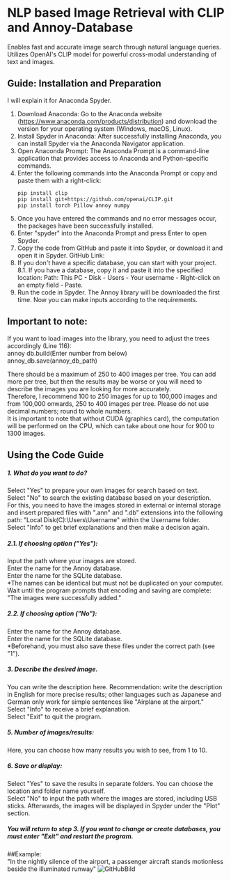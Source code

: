 # NLP based Image Retrieval with CLIP and Annoy-Database

Enables fast and accurate image search through natural language queries.
Utilizes OpenAI's CLIP model for powerful cross-modal understanding of text and images.

## Guide: Installation and Preparation
I will explain it for Anaconda Spyder.
1. Download Anaconda: Go to the Anaconda website (https://www.anaconda.com/products/distribution)
   and download the version for your operating system (Windows, macOS, Linux).
2. Install Spyder in Anaconda: After successfully installing Anaconda,
   you can install Spyder via the Anaconda Navigator application.
3. Open Anaconda Prompt: The Anaconda Prompt is a command-line application
   that provides access to Anaconda and Python-specific commands.
4. Enter the following commands into the Anaconda Prompt or copy and paste them with a right-click:
   ```
   pip install clip
   pip install git+https://github.com/openai/CLIP.git  
   pip install torch Pillow annoy numpy
   ```
6. Once you have entered the commands and no error messages occur, the packages have been successfully installed.
7. Enter "spyder" into the Anaconda Prompt and press Enter to open Spyder.
8. Copy the code from GitHub and paste it into Spyder, or download it and open it in Spyder. GitHub Link:
9. If you don't have a specific database, you can start with your project.
   8.1. If you have a database, copy it and paste it into the specified location: Path: This PC - Disk - Users - Your username - Right-click on an empty field - Paste.
10. Run the code in Spyder. The Annoy library will be downloaded the first time.
   Now you can make inputs according to the requirements. 

## Important to note: 
If you want to load images into the library, you need to adjust the trees accordingly (Line 116):  
annoy db.build(Enter number from below)  
annoy_db.save(annoy_db_path)  

There should be a maximum of 250 to 400 images per tree. You can add more per tree,
but then the results may be worse or you will need to describe the images you are looking for more accurately.   
Therefore, I recommend 100 to 250 images for up to 100,000 images
and from 100,000 onwards, 250 to 400 images per tree. Please do not use decimal numbers; round to whole numbers.  
It is important to note that without CUDA (graphics card),
the computation will be performed on the CPU, which can take about one hour for 900 to 1300 images.

## Using the Code Guide
##### 1. What do you want to do?  
Select "Yes" to prepare your own images for search based on text.  
Select "No" to search the existing database based on your description.  
For this, you need to have the images stored in external or internal storage and insert prepared files with ".ann" and ".db" extensions into the following path: "Local Disk(C):\Users\Username" within the Username folder.  
Select "Info" to get brief explanations and then make a decision again.

##### 2.1. If choosing option ("Yes"):  
Input the path where your images are stored.  
Enter the name for the Annoy database.  
Enter the name for the SQLite database.  
*The names can be identical but must not be duplicated on your computer.  
Wait until the program prompts that encoding and saving are complete: "The images were successfully added." 

##### 2.2. If choosing option ("No"):  
Enter the name for the Annoy database.  
Enter the name for the SQLite database.  
*Beforehand, you must also save these files under the correct path (see "1").  

##### 3. Describe the desired image.  
You can write the description here. Recommendation: write the description in English for more precise results; other languages such as Japanese and German only work for simple sentences like "Airplane at the airport."  
Select "Info" to receive a brief explanation.  
Select "Exit" to quit the program.  

##### 5. Number of images/results:  
Here, you can choose how many results you wish to see, from 1 to 10.

##### 6. Save or display:  
Select "Yes" to save the results in separate folders. You can choose the location and folder name yourself.  
Select "No" to input the path where the images are stored, including USB sticks. Afterwards, the images will be displayed in Spyder under the "Plot" section.  

##### You will return to step 3. If you want to change or create databases, you must enter "Exit" and restart the program.  

##Example:   
"In the nightly silence of the airport, a passenger aircraft stands motionless beside the illuminated runway"
![GitHubBild](https://github.com/EasyTony1734/NLP_CLIP-ANNOY-Database/assets/115572886/bc4f5259-4ed9-4357-a48d-09a11d5a5b54)
